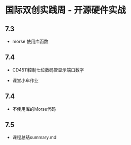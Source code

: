 # 国际双创实践周 - 开源硬件实战
## 7.3
* morse 使用库函数 

## 7.4
* CD4511控制七位数码管显示端口数字

* 课堂小车作业

## 7.4
* 不使用库的Morse代码

## 7.5

* 课程总结summary.md
